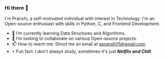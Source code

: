 ### Hi there 👋

I'm Pranshi, a self-motivated individual with interest in Technology. I'm an Open-source enthusiast with skills in Python, C, and Frontend Development.

<!--
**pranshi112/pranshi112** is a ✨ _special_ ✨ repository because its `README.md` (this file) appears on your GitHub profile.

Here are some ideas to get you started:

- 🔭 I’m currently working on ... -->
- 🌱 I’m currently learning Data Structures and Algorithms.
- 👯 I’m looking to collaborate on various Open-source projects.
- 📫 How to reach me: Shoot me an email at apranshi11@gmail.com
- ⚡ Fun fact: I don't always study, sometimes it's just ___Netflix and Chill___.
<!-- - 🤔 I’m looking for help with ...
- 💬 Ask me about ...
- 😄 Pronouns: ... -->

